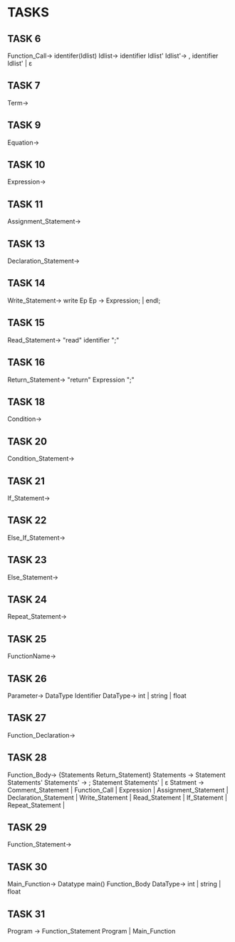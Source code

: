 # TASKS

## TASK 6
Function_Call-> identifer(Idlist)
Idlist-> identifier Idlist'
Idlist'-> , identifier Idlist' | ε
## TASK 7
Term->
## TASK 9
Equation->
## TASK 10
Expression->
## TASK 11
Assignment_Statement->
## TASK 13
Declaration_Statement->
## TASK 14
Write_Statement-> write Ep
Ep -> Expression; | endl;
## TASK 15
Read_Statement-> "read" identifier ";"
## TASK 16
Return_Statement-> "return" Expression ";"
## TASK 18
Condition->
## TASK 20
Condition_Statement->
## TASK 21
If_Statement->
## TASK 22
Else_If_Statement->
## TASK 23
Else_Statement->
## TASK 24
Repeat_Statement->
## TASK 25
FunctionName->
## TASK 26
Parameter-> DataType Identifier
DataType-> int | string | float
## TASK 27
Function_Declaration->
## TASK 28
Function_Body-> {Statements Return_Statement}
Statements -> Statement Statements'
Statements' -> ; Statement Statements' | ε
Statment -> Comment_Statement | 
	    Function_Call     |
	    Expression	      |
	    Assignment_Statement |
	    Declaration_Statement |
	    Write_Statement	|
	    Read_Statement |
	    If_Statement |
	    Repeat_Statement |
## TASK 29
Function_Statement->
## TASK 30
Main_Function-> Datatype main() Function_Body
DataType-> int | string | float
## TASK 31
Program -> Function_Statement Program | Main_Function
